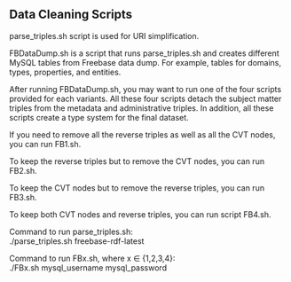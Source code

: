## Data Cleaning Scripts

parse_triples.sh script is used for URI simplification. 

FBDataDump.sh is a script that runs parse_triples.sh and creates different MySQL tables from Freebase data dump. For example, tables for domains, types, properties, and entities. 

After running FBDataDump.sh, you may want to run one of the four scripts provided for each variants. All these four scripts detach the subject matter triples from the metadata and administrative triples. In addition, all these scripts create a type system for the final dataset. 

If you need to remove all the reverse triples as well as all the CVT nodes, you can run FB1.sh. 

To keep the reverse triples but to remove the CVT nodes, you can run FB2.sh. 

To keep the CVT nodes but to remove the reverse triples, you can run FB3.sh.

To keep both CVT nodes and reverse triples, you can run script FB4.sh.

Command to run parse_triples.sh:  
./parse_triples.sh freebase-rdf-latest

Command to run FBx.sh, where x ∈ {1,2,3,4}:  
./FBx.sh mysql_username mysql_password
